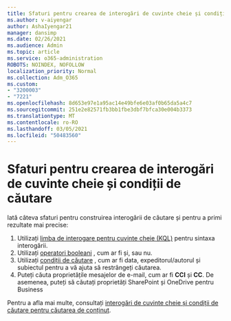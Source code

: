```yaml
---
title: Sfaturi pentru crearea de interogări de cuvinte cheie și condiții de căutare
ms.author: v-aiyengar
author: AshaIyengar21
manager: dansimp
ms.date: 02/26/2021
ms.audience: Admin
ms.topic: article
ms.service: o365-administration
ROBOTS: NOINDEX, NOFOLLOW
localization_priority: Normal
ms.collection: Adm_O365
ms.custom:
- "3200003"
- "7221"
ms.openlocfilehash: 8d653e97e1a95ac14e49bfe6e03af0b65da5a4c7
ms.sourcegitcommit: 251e2e82571fb3bb1fbe3dbf7bfca30e004b3373
ms.translationtype: MT
ms.contentlocale: ro-RO
ms.lasthandoff: 03/05/2021
ms.locfileid: "50483560"
---
```

# <a name="tips-for-building-keyword-queries-and-search-conditions"></a>Sfaturi pentru crearea de interogări de cuvinte cheie și condiții de căutare

Iată câteva sfaturi pentru construirea interogării de căutare și pentru a primi rezultate mai precise:

1. Utilizați [limba de interogare pentru cuvinte cheie (KQL)](https://go.microsoft.com/fwlink/?linkid=2101591) pentru sintaxa interogării.
1. Utilizați [operatori booleani](https://go.microsoft.com/fwlink/?linkid=2101592) , cum ar fi și, sau nu.
1. Utilizați [condiții de căutare](https://go.microsoft.com/fwlink/?linkid=2102410) , cum ar fi data, expeditorul/autorul și subiectul pentru a vă ajuta să restrângeți căutarea.
1. Puteți căuta proprietățile mesajelor de e-mail, cum ar fi **CCI** și **CC**. De asemenea, puteți să căutați proprietăți SharePoint și OneDrive pentru Business

Pentru a afla mai multe, consultați [interogări de cuvinte cheie și condiții de căutare pentru căutarea de conținut](https://go.microsoft.com/fwlink/?linkid=2102411).
